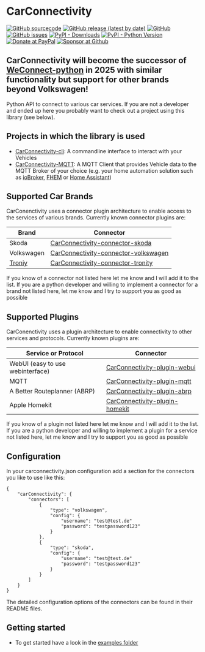 

# CarConnectivity
[![GitHub sourcecode](https://img.shields.io/badge/Source-GitHub-green)](https://github.com/tillsteinbach/CarConnectivity/)
[![GitHub release (latest by date)](https://img.shields.io/github/v/release/tillsteinbach/CarConnectivity)](https://github.com/tillsteinbach/CarConnectivity/releases/latest)
[![GitHub](https://img.shields.io/github/license/tillsteinbach/CarConnectivity)](https://github.com/tillsteinbach/CarConnectivity/blob/master/LICENSE)
[![GitHub issues](https://img.shields.io/github/issues/tillsteinbach/CarConnectivity)](https://github.com/tillsteinbach/CarConnectivity/issues)
[![PyPI - Downloads](https://img.shields.io/pypi/dm/carconnectivity?label=PyPI%20Downloads)](https://pypi.org/project/carconnectivity/)
[![PyPI - Python Version](https://img.shields.io/pypi/pyversions/carconnectivity)](https://pypi.org/project/carconnectivity/)
[![Donate at PayPal](https://img.shields.io/badge/Donate-PayPal-2997d8)](https://www.paypal.com/donate?hosted_button_id=2BVFF5GJ9SXAJ)
[![Sponsor at Github](https://img.shields.io/badge/Sponsor-GitHub-28a745)](https://github.com/sponsors/tillsteinbach)

## CarConnectivity will become the successor of [WeConnect-python](https://github.com/tillsteinbach/WeConnect-python) in 2025 with similar functionality but support for other brands beyond Volkswagen!

Python API to connect to various car services. If you are not a developer and ended up here you probably want to check out a project using this library (see below).

## Projects in which the library is used
- [CarConnectivity-cli](https://github.com/tillsteinbach/CarConnectivity-cli): A commandline interface to interact with your Vehicles
- [CarConnectivity-MQTT](https://github.com/tillsteinbach/CarConnectivity-plugin-mqtt): A MQTT Client that provides Vehicle data to the MQTT Broker of your choice (e.g. your home automation solution such as [ioBroker](https://www.iobroker.net), [FHEM](https://fhem.de) or [Home Assistant](https://www.home-assistant.io))

## Supported Car Brands
CarConenctivity uses a connector plugin architecture to enable access to the services of various brands. Currently known connector plugins are:

| Brand                            | Connector                                                                                                     |
|----------------------------------|---------------------------------------------------------------------------------------------------------------|
| Skoda                            | [CarConnectivity-connector-skoda](https://github.com/tillsteinbach/CarConnectivity-connector-skoda)           |
| Volkswagen                       | [CarConnectivity-connector-volkswagen](https://github.com/tillsteinbach/CarConnectivity-connector-volkswagen) |
| [Troniy](https://www.tronity.io) | [CarConnectivity-connector-tronity](https://github.com/tillsteinbach/CarConnectivity-connector-tronity)       |

If you know of a connector not listed here let me know and I will add it to the list.
If you are a python developer and willing to implement a connector for a brand not listed here, let me know and I try to support you as good as possible

## Supported Plugins
CarConenctivity uses a plugin architecture to enable connectivity to other services and protocols. Currently known plugins are:

| Service or Protocol              | Connector                                                                                         |
|----------------------------------|---------------------------------------------------------------------------------------------------|
| WebUI (easy to use webinterface) | [CarConnectivity-plugin-webui](https://github.com/tillsteinbach/CarConnectivity-plugin-webui)     |
| MQTT                             | [CarConnectivity-plugin-mqtt](https://github.com/tillsteinbach/CarConnectivity-plugin-mqtt)       |
| A Better Routeplanner (ABRP)     | [CarConnectivity-plugin-abrp](https://github.com/tillsteinbach/CarConnectivity-plugin-abrp)       |
| Apple Homekit                    | [CarConnectivity-plugin-homekit](https://github.com/tillsteinbach/CarConnectivity-plugin-homekit) |

If you know of a plugin not listed here let me know and I will add it to the list.
If you are a python developer and willing to implement a plugin for a service not listed here, let me know and I try to support you as good as possible

## Configuration
In your carconnectivity.json configuration add a section for the connectors you like to use like this:
```
{
    "carConnectivity": {
        "connectors": [
            {
                "type": "volkswagen",
                "config": {
                    "username": "test@test.de"
                    "password": "testpassword123"
                }
            },
            {
                "type": "skoda",
                "config": {
                    "username": "test@test.de"
                    "password": "testpassword123"
                }
            }
        ]
    }
}
```
The detailed configuration options of the connectors can be found in their README files.

## Getting started
- To get started have a look in the [examples folder](https://github.com/tillsteinbach/CarConnectivity/tree/main/examples)
